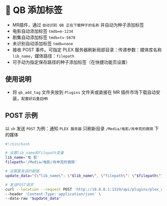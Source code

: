 # 🔖 QB 添加标签
- MR插件，通过 `自动识别 QB 正在下载种子的名称` 并自动为种子添加标签
- 电影自动添加标签 `tmdb=m-1234`
- 剧集自动添加标签 `tmdb=tv-5678`
- 未识别自动添加标签 `tmdb=none`
- 接收 POST 事件。可指定 PLEX 服务器刷新局部目录：传递参数：媒体库名称 `lib_name`，媒体路径：`filepath`
- 可手动为指定保存路径的种子添加标签（在快捷功能页设置）


## 使用说明
- 将 `qb_add_tag` 文件夹放到 `Plugins` 文件夹或直接在 MR 插件市场下载自动安装，`配置好后重启MR`

## POST 示例
以 `sh` 发送 `POST` 为例：通知 `PLEX 服务器` 只刷新目录 `/Media/电影/肖申克的救赎` 下的媒体
```sh
#!/bin/bash

# 设置lib_name和filepath变量
lib_name='电 影'
filepath='/Media/电影/肖申克的救赎'

# 设置要发送的数据
update_data="{\"lib_name\": \"$lib_name\", \"filepath\": \"$filepath\"}"

# 发送POST请求
curl --location --request POST 'http://10.0.0.1:1329/api/plugins/plex_update_lib?access_key=这里填 Mbot 的API密钥' \
--header 'Content-Type: application/json' \
--data-raw "$update_data"
```

